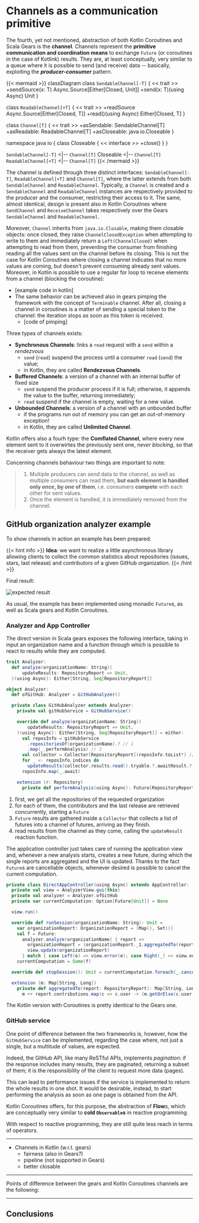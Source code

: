 # Channels as a communication primitive

The fourth, yet not mentioned, abstraction of both Kotlin Coroutines and Scala Gears is the **channel**.
Channels represent the **primitive communication and coordination means** to exchange `Future` (or coroutines in the case of Kotlink) results. They are, at least conceptually, very similar to a queue where it is possible to send (and receive) data -- basically, exploiting the ***producer-consumer*** pattern.

{{< mermaid >}}
classDiagram
  class `SendableChannel[-T]` {
    << trait >>
    +sendSource(x: T) Async.Source[Either[Closed, Unit]]
    +send(x: T)(using Async) Unit
  }

  class `ReadableChannel[+T]` {
    << trait >>
    +readSource Async.Source[Either[Closed, T]]
    +read()(using Async) Either[Closed, T]
  }

  class `Channel[T]` {
    << trait >>
    +asSendable: SendableChannel[T]
    +asReadable: ReadableChannel[T]
    +asCloseable: java.io.Closeable
  }

  namespace java io {
    class Closeable {
      << interface >>
      +close()
    }
  }

  `SendableChannel[-T]` <|-- `Channel[T]`
  Closeable <|-- `Channel[T]`
  `ReadableChannel[+T]` <|-- `Channel[T]`
{{< /mermaid >}}

The channel is defined through three distinct interfaces: `SendableChannel[-T]`, `ReadableChannel[+T]` and `Channel[T]`, where the latter extends from both `SendableChannel` and `ReadableChannel`. Typically, a `Channel` is created and a `SendableChannel` and `ReadableChannel` instances are respectively provided to the producer and the consumer, restricting their access to it. The same, almost identical, design is present also in Kotlin Coroutines where `SendChannel` and `ReceiveChannel` takes respectively over the Gears `SendableChannel` and `ReadableChannel`.

Moreover, `Channel` inherits from `java.io.Closable`, making them closable objects: once closed, they raise `ChannelClosedException` when attempting to write to them and immediately return a `Left(ChannelClosed)` when attempting to read from them, preventing the consumer from finishing reading all the values sent on the channel before its closing. 
This is not the case for Kotlin Coroutines where closing a channel indicates that no more values are coming, but doesn't prevent consuming already sent values. Moreover, in Kotlin is possible to use a regular for loop to receive elements from a channel (blocking the coroutine):
  - [example code in kotlin]
  - The same behavior can be achieved also in gears pimping the framework with the concept of `Terminable` channel. After all, closing a channel in coroutines is a matter of sending a special token to the channel: the iteration stops as soon as this token is received.
    - [code of pimping]
    
Three types of channels exists:

- **Synchronous Channels**: links a `read` request with a `send` within a _rendezvous_
  - `send` (`read`) suspend the process until a consumer `read` (`send`) the value;
  - in Kotlin, they are called **Rendezvous Channels**.
- **Buffered Channels**: a version of a channel with an internal buffer of fixed size
  - `send` suspend the producer process if it is full; otherwise, it appends the value to the buffer, returning immediately;
  - `read` suspend if the channel is empty, waiting for a new value.
- **Unbounded Channels**: a version of a channel with an unbounded buffer
  - if the programs run out of memory you can get an out-of-memory exception!
  - in Kotlin, they are called **Unlimited Channel**.
 
Kotlin offers also a fourh type: the **Comflated Channel**, where every new element sent to it overwirtes the previously sent one, *never blocking*, so that the receiver gets always the latest element.

Concerning channels behaviour two things are important to note:

> 1. Multiple producers can send data to the channel, as well as multiple consumers can read them, **but each element is handled only _once_, by _one_ of them**, i.e. consumers **compete** with each other for sent values.
> 2. Once the element is handled, it is immediately removed from the channel.

## GitHub organization analyzer example

To show channels in action an example has been prepared:

{{< hint info >}}
**Idea**: we want to realize a little asynchronous library allowing clients to collect the common statistics about repositories (issues, stars, last release) and contributors of a given GitHub organization.
{{< /hint >}}

Final result:

![expected result](../../res/img/analyzer-e2e.png)

As usual, the example has been implemented using monadic `Future`s, as well as Scala gears and Kotlin Coroutines.

### Analyzer and App Controller

The direct version in Scala gears exposes the following interface, taking in input an organization name and a function through which is possible to react to results while they are computed.

```scala
trait Analyzer:
  def analyze(organizationName: String)(
      updateResults: RepositoryReport => Unit,
  )(using Async): Either[String, Seq[RepositoryReport]]
```

```scala
object Analyzer:
  def ofGitHub: Analyzer = GitHubAnalyzer()

  private class GitHubAnalyzer extends Analyzer:
    private val gitHubService = GitHubService()

    override def analyze(organizationName: String)(
        updateResults: RepositoryReport => Unit,
    )(using Async): Either[String, Seq[RepositoryReport]] = either:
      val reposInfo = gitHubService
        .repositoriesOf(organizationName).? // 1
        .map(_.performAnalysis) // 2
      val collector = Collector[RepositoryReport](reposInfo.toList*) // 3
      for _ <- reposInfo.indices do 
        updateResults(collector.results.read().tryable.?.awaitResult.?) // 4
      reposInfo.map(_.await)

    extension (r: Repository)
      private def performAnalysis(using Async): Future[RepositoryReport] = ???
```

1. first, we get all the repositories of the requested organization
2. for each of them, the contributors and the last release are retrieved concurrently, starting a `Future`
3. `Future` results are gathered inside a `Collector` that collects a list of futures into a channel of futures, arriving as they finish.
4. read results from the channel as they come, calling the `updateResult` reaction function.

The application controller just takes care of running the application view and, whenever a new analysis starts, creates a new future, during which the single reports are aggregated and the UI is updated.
Thanks to the fact `Future`s are cancellable objects, whenever desired is possible to cancel the current computation.

```scala
private class DirectAppController(using Async) extends AppController:
  private val view = AnalyzerView.gui(this)
  private val analyzer = Analyzer.ofGitHub
  private var currentComputation: Option[Future[Unit]] = None

  view.run()

  override def runSession(organizationName: String): Unit =
    var organizationReport: OrganizationReport = (Map(), Set())
    val f = Future:
      analyzer.analyze(organizationName) { report =>
        organizationReport = (organizationReport._1.aggregatedTo(report), organizationReport._2 + report)
        view.update(organizationReport)
      } match { case Left(e) => view.error(e); case Right(_) => view.endComputation() }
    currentComputation = Some(f)

  override def stopSession(): Unit = currentComputation.foreach(_.cancel())

  extension (m: Map[String, Long])
    private def aggregatedTo(report: RepositoryReport): Map[String, Long] =
      m ++ report.contributions.map(c => c.user -> (m.getOrElse(c.user, 0L) + c.contributions))
```

The Kotlin version with Coroutines is pretty identical to the Gears one.

### GitHub service

One point of difference between the two frameworks is, however, how the `GitHubService` can be implemented, regarding the case where, not just a single, but a multitude of values, are expected.

Indeed, the GitHub API, like many ReSTful APIs, implements _pagination_: if the response includes many results, they are paginated, returning a subset of them; it is the responsibility of the client to request more data (pages).

This can lead to performance issues if the service is implemented to return the whole results in one shot. It would be desirable, instead, to start performing the analysis as soon as one page is obtained from the API.

Kotlin Coroutines offers, for this purpose, the abstraction of **Flow**s, which are conceptually very similar to **cold `Observable`s** in reactive programming.

With respect to reactive programming, they are still quite less reach in terms of operators.

---

- Channels in Kotlin (w.r.t. gears)
  - fairness (also in Gears?)
  - pipeline (not supported in Gears)
  - better closable

---

Points of difference between the gears and Kotlin Coroutines channels are the following:

---

## Conclusions
